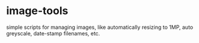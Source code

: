 image-tools
===========

simple scripts for managing images, like automatically resizing to 1MP, auto greyscale, date-stamp filenames, etc.
